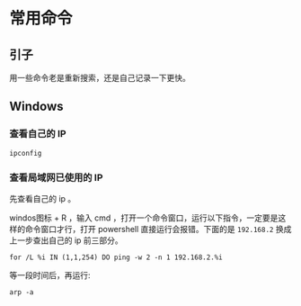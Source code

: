 # 常用命令

## 引子
用一些命令老是重新搜索，还是自己记录一下更快。

## Windows

### 查看自己的 IP
```
ipconfig
```

### 查看局域网已使用的 IP

先查看自己的 ip 。

windos图标 + R ，输入 cmd ，打开一个命令窗口，运行以下指令，一定要是这样的命令窗口才行，打开 powershell 直接运行会报错。下面的是 `192.168.2` 换成上一步查出自己的 ip 前三部分。
```
for /L %i IN (1,1,254) DO ping -w 2 -n 1 192.168.2.%i
```
等一段时间后，再运行:
```
arp -a
```

